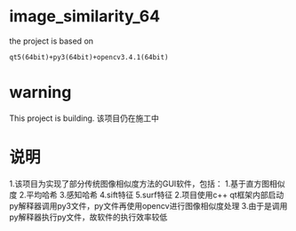 # image_similarity_64
the project is based on
```
qt5(64bit)+py3(64bit)+opencv3.4.1(64bit)
```
# warning
This project is building.
该项目仍在施工中

# 说明
   1.该项目为实现了部分传统图像相似度方法的GUI软件，包括：
       1.基于直方图相似度
       2.平均哈希
       3.感知哈希
       4.sift特征
       5.surf特征
   2.项目使用c++ qt框架内部启动py解释器调用py3文件，py文件再使用opencv进行图像相似度处理
   3.由于是调用py解释器执行py文件，故软件的执行效率较低
